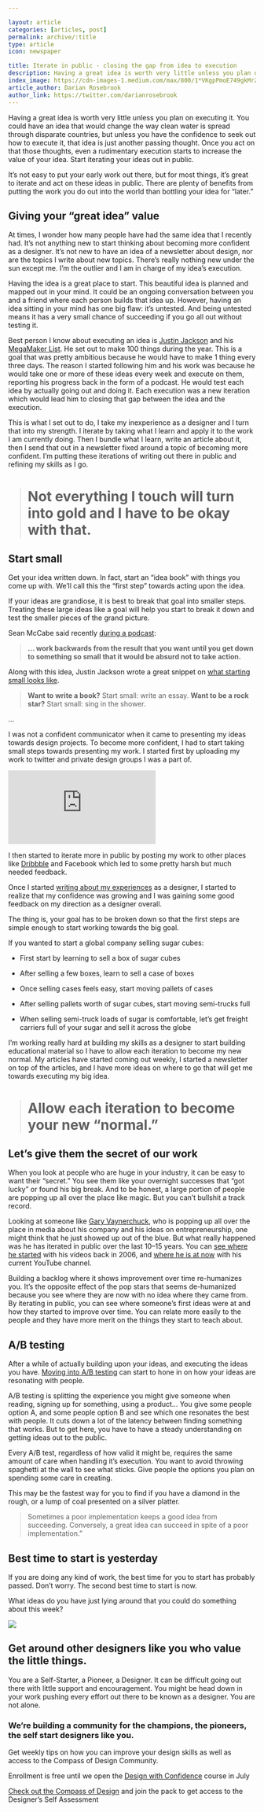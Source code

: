 ```yaml
---

layout: article
categories: [articles, post]
permalink: archive/:title
type: article
icon: newspaper

title: Iterate in public - closing the gap from idea to execution
description: Having a great idea is worth very little unless you plan on executing it. You could have an idea that would change the way clean water is spread through disparate countries, but unless you have the confidence to seek out how to execute it, that idea is just another passing thought. Once you act on that those thoughts, even a rudimentary execution starts to increase the value of your idea. Start iterating your ideas out in public.
index_image: https://cdn-images-1.medium.com/max/800/1*VKgpPmoE749gkMrZGF9Mbw.jpeg
article_author: Darian Rosebrook
author_link: https://twitter.com/darianrosebrook
---
```


Having a great idea is worth very little unless you plan on executing it. You could have an idea that would change the way clean water is spread through disparate countries, but unless you have the confidence to seek out how to execute it, that idea is just another passing thought. Once you act on that those thoughts, even a rudimentary execution starts to increase the value of your idea. Start iterating your ideas out in public.

It’s not easy to put your early work out there, but for most things, it’s great to iterate and act on these ideas in public. There are plenty of benefits from putting the work you do out into the world than bottling your idea for “later.”

## Giving your “great idea” value

At times, I wonder how many people have had the same idea that I recently had. It’s not anything new to start thinking about becoming more confident as a designer. It’s not new to have an idea of a newsletter about design, nor are the topics I write about new topics. There’s really nothing new under the sun except me. I’m the outlier and I am in charge of my idea’s execution.

Having the idea is a great place to start. This beautiful idea is planned and mapped out in your mind. It could be an ongoing conversation between you and a friend where each person builds that idea up. However, having an idea sitting in your mind has one big flaw: it’s untested. And being untested means it has a very small chance of succeeding if you go all out without testing it.

Best person I know about executing an idea is [Justin Jackson](https://twitter.com/mijustin) and his [MegaMaker List](https://docs.google.com/document/d/16gVonXDjdvlj6yBP-hOmbktugZ3-QkLOw_nhRN9xlUs/edit?usp=sharing). He set out to make 100 things during the year. This is a goal that was pretty ambitious because he would have to make 1 thing every three days. The reason I started following him and his work was because he would take one or more of these ideas every week and execute on them, reporting his progress back in the form of a podcast. He would test each idea by actually going out and doing it. Each execution was a new iteration which would lead him to closing that gap between the idea and the execution.

This is what I set out to do, I take my inexperience as a designer and I turn that into my strength. I iterate by taking what I learn and apply it to the work I am currently doing. Then I bundle what I learn, write an article about it, then I send that out in a newsletter fixed around a topic of becoming more confident. I’m putting these iterations of writing out there in public and refining my skills as I go.
> # Not everything I touch will turn into gold and I have to be okay with that.

## Start small

Get your idea written down. In fact, start an “idea book” with things you come up with. We’ll call this the “first step” towards acting upon the idea.

If your ideas are grandiose, it is best to break that goal into smaller steps. Treating these large ideas like a goal will help you start to break it down and test the smaller pieces of the grand picture.

Sean McCabe said recently [during a podcast](http://seanwes.com/podcast/301-stay-motivated-with-your-goals-throughout-the-whole-year/):
>  **… work backwards from the result that you want until you get down to something so small that it would be absurd not to take action.**

Along with this idea, Justin Jackson wrote a great snippet on [what starting small looks like](https://medium.com/mega-maker/this-is-what-starting-small-looks-like-d729f51c4ed5).
>  **Want to write a book?**
Start small: write an essay.
>  **Want to be a rock star?**
Start small: sing in the shower.

…

I was not a confident communicator when it came to presenting my ideas towards design projects. To become more confident, I had to start taking small steps towards presenting my work. I started first by uploading my work to twitter and private design groups I was a part of.

 <iframe src="https://medium.com/media/91cc307f341ad9d54fd903e6bb1f63d7" frameborder=0></iframe>

I then started to iterate more in public by posting my work to other places like [Dribbble](https://dribbble.com/d_evyn) and Facebook which led to some pretty harsh but much needed feedback.

Once I started [writing about my experiences](https://darianrosebrook.com/archive/articles) as a designer, I started to realize that my confidence was growing and I was gaining some good feedback on my direction as a designer overall.

The thing is, your goal has to be broken down so that the first steps are simple enough to start working towards the big goal.

If you wanted to start a global company selling sugar cubes:

* First start by learning to sell a box of sugar cubes

* After selling a few boxes, learn to sell a case of boxes

* Once selling cases feels easy, start moving pallets of cases

* After selling pallets worth of sugar cubes, start moving semi-trucks full

* When selling semi-truck loads of sugar is comfortable, let’s get freight carriers full of your sugar and sell it across the globe

I’m working really hard at building my skills as a designer to start building educational material so I have to allow each iteration to become my new normal. My articles have started coming out weekly, I started a newsletter on top of the articles, and I have more ideas on where to go that will get me towards executing my big idea.
> # Allow each iteration to become your new “normal.”

## Let’s give them the secret of our work

When you look at people who are huge in your industry, it can be easy to want their “secret.” You see them like your overnight successes that “got lucky” or found his big break. And to be honest, a large portion of people are popping up all over the place like magic. But you can’t bullshit a track record.

Looking at someone like [Gary Vaynerchuck](https://twitter.com/garyvee), who is popping up all over the place in media about his company and his ideas on entrepreneurship, one might think that he just showed up out of the blue. But what really happened was he has iterated in public over the last 10–15 years. You can [see where he started](http://tv.winelibrary.com/2006/02/21/episode-1-verite/) with his videos back in 2006, and [where he is at now](https://www.youtube.com/watch?v=h346DR1kf0c) with his current YouTube channel.

Building a backlog where it shows improvement over time re-humanizes you. It’s the opposite effect of the pop stars that seems de-humanized because you see where they are now with no idea where they came from. By iterating in public, you can see where someone’s first ideas were at and how they started to improve over time. You can relate more easily to the people and they have more merit on the things they start to teach about.

## A/B testing

After a while of actually building upon your ideas, and executing the ideas you have. [Moving into A/B testing](https://booking.design/a-b-testing-concept-execution-b37bf4d744d) can start to hone in on how your ideas are resonating with people.

A/B testing is splitting the experience you might give someone when reading, signing up for something, using a product… You give some people option A, and some people option B and see which one resonates the best with people. It cuts down a lot of the latency between finding something that works. But to get here, you have to have a steady understanding on getting ideas out to the public.

Every A/B test, regardless of how valid it might be, requires the same amount of care when handling it’s execution. You want to avoid throwing spaghetti at the wall to see what sticks. Give people the options you plan on spending some care in creating.

This may be the fastest way for you to find if you have a diamond in the rough, or a lump of coal presented on a silver platter.
>  Sometimes a poor implementation keeps a good idea from succeeding. Conversely, a great idea can succeed in spite of a poor implementation.”

## Best time to start is yesterday

If you are doing any kind of work, the best time for you to start has probably passed. Don’t worry. The second best time to start is now.

What ideas do you have just lying around that you could do something about this week?

![](https://cdn-images-1.medium.com/max/2000/1*mo7_gcoDhIhJHCOLPxMfLg.png)

## Get around other designers like you who value the little things.

You are a Self-Starter, a Pioneer, a Designer. It can be difficult going out there with little support and encouragement. You might be head down in your work pushing every effort out there to be known as a designer. You are not alone.

### We’re building a community for the champions, the pioneers, the self start designers like you.

Get weekly tips on how you can improve your design skills as well as access to the Compass of Design Community.

Enrollment is free until we open the [Design with Confidence](https://compassofdesign.com/course) course in July

[Check out the Compass of Design](https://compassofdesign.com/community/) and join the pack to get access to the Designer’s Self Assessment
